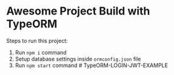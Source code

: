 # Awesome Project Build with TypeORM

Steps to run this project:

1. Run `npm i` command
2. Setup database settings inside `ormconfig.json` file
3. Run `npm start` command
#   T y p e O R M - L O G I N - J W T - E X A M P L E  
 